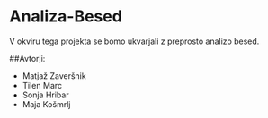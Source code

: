 # Analiza-Besed

V okviru tega projekta se bomo ukvarjali z preprosto analizo besed.

##Avtorji: 
* Matjaž Zaveršnik
* Tilen Marc
* Sonja Hribar
* Maja Košmrlj
